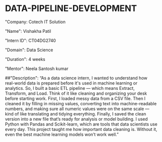 # DATA-PIPELINE-DEVELOPMENT

"Company: Cotech IT Solution

"Name": Vishakha Patil

"Intern ID": CT04DG2740

"Domain": Data Science

"Duration": 4 weeks

"Mentor": Neela Santosh kumar

##"Description": “As a data science intern, I wanted to understand how real-world data is prepared before it's used in machine learning or analytics. So, I built a basic ETL pipeline — which means Extract, Transform, and Load. Think of it like cleaning and organizing your desk before starting work. First, I loaded messy data from a CSV file. Then I cleaned it by filling in missing values, converting text into machine-readable numbers, and making sure all numeric values were on the same scale — kind of like translating and tidying everything. Finally, I saved the clean version into a new file that’s ready for analysis or model building. I used Python with Pandas and Scikit-learn, which are tools that data scientists use every day. This project taught me how important data cleaning is. Without it, even the best machine learning models won’t work well.”
